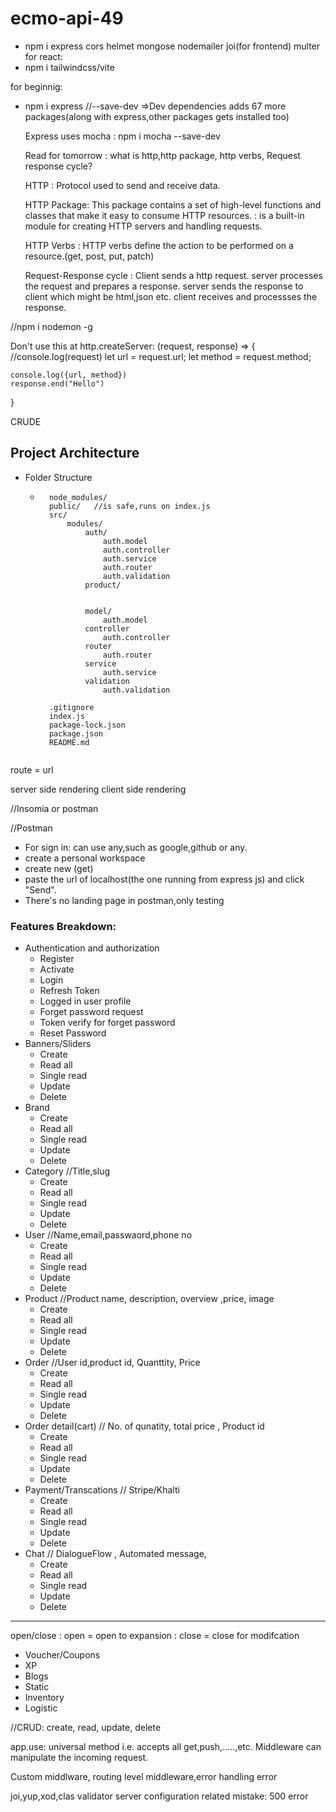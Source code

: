 # ecmo-api-49
- npm i express cors helmet mongose nodemailer joi(for frontend) multer
for react:
- npm i tailwindcss/vite

for beginnig: 
- npm i express //--save-dev =>Dev dependencies
    adds 67 more packages(along with express,other packages gets installed too)

    Express uses mocha : npm i mocha --save-dev


    Read for tomorrow : what is http,http package, http verbs, Request response cycle?

    HTTP : Protocol used to send and receive data.

    HTTP Package: This package contains a set of high-level functions and classes that make it easy to consume HTTP resources.
                : is a built-in module for creating HTTP servers and handling requests.

    HTTP Verbs : HTTP verbs define the action to be performed on a resource.(get, post, put, patch)

    Request-Response cycle : Client sends a http request.
                            server processes the request and prepares a response.
                            server sends the response to client which might be html,json etc.
                            client receives and processses the response. 



//npm i nodemon -g

Don't use this at http.createServer:
(request, response) => {
    //console.log(request)
    let url = request.url;
    let method = request.method;

    console.log({url, method})
    response.end("Hello")
}

CRUDE

## Project Architecture
- Folder Structure
    - ```
        node_modules/
        public/   //is safe,runs on index.js
        src/
            modules/
                auth/
                    auth.model
                    auth.controller
                    auth.service
                    auth.router
                    auth.validation
                product/


                model/
                    auth.model
                controller
                    auth.controller
                router
                    auth.router
                service
                    auth.service
                validation
                    auth.validation

        .gitignore
        index.js
        package-lock.json
        package.json
        README.md
     ```

route = url

server side rendering
client side rendering


//Insomia or postman 

//Postman
- For sign in: can use any,such as google,github or any.
- create a personal workspace
- create new (get)
- paste the url of localhost(the one running from express js) and click "Send".
- There's no landing page in postman,only testing


### Features Breakdown:
- Authentication and authorization
    - Register
    - Activate
    - Login
    - Refresh Token
    - Logged in user profile
    - Forget password request
    - Token verify for forget password
    - Reset Password
- Banners/Sliders
    - Create
    - Read all
    - Single read
    - Update
    - Delete
- Brand
    - Create
    - Read all
    - Single read
    - Update
    - Delete
- Category  //Title,slug
    - Create
    - Read all
    - Single read
    - Update
    - Delete
- User      //Name,email,passwaord,phone no
    - Create
    - Read all
    - Single read
    - Update
    - Delete
- Product    //Product name, description, overview ,price, image
    - Create
    - Read all
    - Single read
    - Update
    - Delete
- Order     //User id,product id, Quanttity, Price
    - Create
    - Read all
    - Single read
    - Update
    - Delete
- Order detail(cart)   // No. of qunatity, total price , Product id
    - Create
    - Read all
    - Single read
    - Update
    - Delete
- Payment/Transcations   // Stripe/Khalti   
    - Create
    - Read all
    - Single read
    - Update
    - Delete
- Chat              //  DialogueFlow , Automated message, 
    - Create
    - Read all
    - Single read
    - Update
    - Delete

---

open/close
: open = open to expansion
: close = close for modifcation


- Voucher/Coupons
- XP
- Blogs
- Static
- Inventory
- Logistic

//CRUD: create, read, update, delete

app.use: universal method i.e. accepts all get,push,.....,etc.
Middleware can manipulate the incoming request.

Custom middlware, routing level middleware,error handling error


joi,yup,xod,clas validator
server configuration related mistake: 500 error
